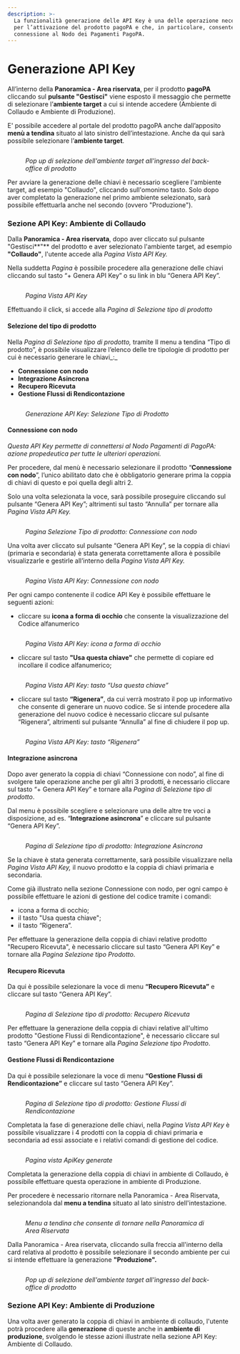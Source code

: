 ```yaml
---
description: >-
  La funzionalità generazione delle API Key è una delle operazione necessarie
  per l’attivazione del prodotto pagoPA e che, in particolare, consente la
  connessione al Nodo dei Pagamenti PagoPA.
---
```


# Generazione API Key

All’interno della **Panoramica - Area riservata**, per il prodotto **pagoPA** cliccando sul **pulsante "Gestisci"** viene esposto il messaggio che permette di selezionare l’**ambiente target** a cui si intende accedere (Ambiente di Collaudo e Ambiente di Produzione).

E' possibile accedere al portale del prodotto pagoPA anche dall’apposito **menù a tendina** situato al lato sinistro dell’intestazione. Anche da qui sarà possibile selezionare l’**ambiente target**.

<figure><img src="../../.gitbook/assets/image (115).png" alt=""><figcaption><p><em>Pop up di selezione dell'ambiente target all'ingresso del back-office di prodotto</em></p></figcaption></figure>

Per avviare la generazione delle chiavi è necessario scegliere l'ambiente target, ad esempio "Collaudo", cliccando sull'omonimo tasto. Solo dopo aver completato la generazione nel primo ambiente selezionato, sarà possibile effettuarla anche nel secondo (ovvero "Produzione").

### Sezione API Key: Ambiente di Collaudo

Dalla **Panoramica - Area riservata**, dopo aver cliccato sul pulsante "Gestisci**"** del prodotto e aver selezionato l'ambiente target, ad esempio **"Collaudo"**, l'utente accede alla _Pagina Vista API Key._

Nella suddetta _Pagina_ è possibile procedere alla generazione delle chiavi cliccando sul tasto “+ Genera API Key” o su link in blu “Genera API Key”.

<figure><img src="../../.gitbook/assets/image (106).png" alt=""><figcaption><p><em>Pagina Vista API Key</em></p></figcaption></figure>

Effettuando il click, si accede alla _Pagina di Selezione tipo di prodotto_

#### **Selezione del tipo di prodotto**

Nella _Pagina di Selezione tipo di prodotto,_ tramite Il menu a tendina “Tipo di prodotto”, è possibile visualizzare l’elenco delle tre tipologie di prodotto per cui è necessario generare le chiavi_:_

* **Connessione con nodo**
* **Integrazione Asincrona**
* **Recupero Ricevuta**
* **Gestione Flussi di Rendicontazione**

<figure><img src="../../.gitbook/assets/image (131).png" alt=""><figcaption><p><em>Generazione API Key: Selezione Tipo di Prodotto</em></p></figcaption></figure>

#### **Connessione con nodo**

_Questa API Key permette di connettersi al Nodo Pagamenti di PagoPA: azione propedeutica per tutte le ulteriori operazioni._

Per procedere, dal menù è necessario selezionare il prodotto “**Connessione con nodo**”, l’unico abilitato dato che è obbligatorio generare prima la coppia di chiavi di questo e poi quella degli altri 2.

Solo una volta selezionata la voce, sarà possibile proseguire cliccando sul pulsante “Genera API Key”; altrimenti sul tasto “Annulla” per tornare alla _Pagina Vista API Key._

<figure><img src="../../.gitbook/assets/image (89).png" alt=""><figcaption><p><em>Pagina Selezione Tipo di prodotto: Connessione con nodo</em></p></figcaption></figure>

Una volta aver cliccato sul pulsante “Genera API Key”, se la coppia di chiavi (primaria e secondaria) è stata generata correttamente allora è possibile visualizzarle e gestirle all’interno della _Pagina Vista API Key._

<figure><img src="../../.gitbook/assets/image (140).png" alt=""><figcaption><p><em>Pagina Vista API Key: Connessione con nodo</em></p></figcaption></figure>

Per ogni campo contenente il codice API Key è possibile effettuare le seguenti azioni:

* cliccare su **icona a forma di occhio** che consente la visualizzazione del Codice alfanumerico

<figure><img src="../../.gitbook/assets/image (139).png" alt=""><figcaption><p><em>Pagina Vista API Key: icona a forma di occhio</em></p></figcaption></figure>

* cliccare sul tasto **"Usa questa chiave"** che permette di copiare ed incollare il codice alfanumerico;

<figure><img src="../../.gitbook/assets/image (116).png" alt=""><figcaption><p><em>Pagina Vista API Key: tasto “Usa questa chiave”</em></p></figcaption></figure>

* cliccare sul tasto **“Rigenera”**, da cui verrà mostrato il pop up informativo che consente di generare un nuovo codice. Se si intende procedere alla generazione del nuovo codice è necessario cliccare sul pulsante “Rigenera”, altrimenti sul pulsante “Annulla” al fine di chiudere il pop up.

<figure><img src="../../.gitbook/assets/image (74).png" alt=""><figcaption><p><em>Pagina Vista API Key: tasto “Rigenera”</em></p></figcaption></figure>

#### **Integrazione asincrona**

Dopo aver generato la coppia di chiavi “Connessione con nodo”, al fine di svolgere tale operazione anche per gli altri 3 prodotti, è necessario cliccare sul tasto “+ Genera API Key” e tornare alla _Pagina di Selezione tipo di prodotto_.

Dal menu è possibile scegliere e selezionare una delle altre tre voci a disposizione, ad es. “**Integrazione asincrona**” e cliccare sul pulsante “Genera API Key”.

<figure><img src="../../.gitbook/assets/image (88).png" alt=""><figcaption><p><em>Pagina di Selezione tipo di prodotto: Integrazione Asincrona</em></p></figcaption></figure>

Se la chiave è stata generata correttamente, sarà possibile visualizzare nella _Pagina Vista API Key,_ il nuovo prodotto e la coppia di chiavi primaria e secondaria.

Come già illustrato nella sezione Connessione con nodo, per ogni campo è possibile effettuare le azioni di gestione del codice tramite i comandi:

* icona a forma di occhio;
* il tasto "Usa questa chiave";
* il tasto “Rigenera”.

Per effettuare la generazione della coppia di chiavi relative prodotto "Recupero Ricevuta", è necessario cliccare sul tasto “Genera API Key” e tornare alla _Pagina Selezione tipo Prodotto_.

#### **Recupero Ricevuta**

Da qui è possibile selezionare la voce di menu **“Recupero Ricevuta”** e cliccare sul tasto “Genera API Key”.

<figure><img src="../../.gitbook/assets/image (75).png" alt=""><figcaption><p><em>Pagina di Selezione tipo di prodotto: Recupero Ricevuta</em></p></figcaption></figure>

Per effettuare la generazione della coppia di chiavi relative all'ultimo prodotto "Gestione Flussi di Rendicontazione", è necessario cliccare sul tasto “Genera API Key” e tornare alla _Pagina Selezione tipo Prodotto_.

#### Gestione Flussi di Rendicontazione

Da qui è possibile selezionare la voce di menu **“Gestione Flussi di Rendicontazione”** e cliccare sul tasto “Genera API Key”.

<figure><img src="../../.gitbook/assets/image (94).png" alt=""><figcaption><p><em>Pagina di Selezione tipo di prodotto: Gestione Flussi di Rendicontazione</em></p></figcaption></figure>

Completata la fase di generazione delle chiavi, nella _Pagina Vista API Key_ è possibile visualizzare i 4 prodotti con la coppia di chiavi primaria e secondaria ad essi associate e i relativi comandi di gestione del codice.

<figure><img src="../../.gitbook/assets/image (60).png" alt=""><figcaption><p><em>Pagina vista ApiKey generate</em></p></figcaption></figure>

Completata la generazione della coppia di chiavi in ambiente di Collaudo, è possibile effettuare questa operazione in ambiente di Produzione.&#x20;

Per procedere è necessario ritornare nella Panoramica - Area Riservata, selezionandola dal **menu a tendina** situato al lato sinistro dell'intestazione.

<figure><img src="../../.gitbook/assets/image (102).png" alt=""><figcaption><p><em>Menu a tendina che consente di tornare nella Panoramica di Area Riservata</em> </p></figcaption></figure>

Dalla Panoramica - Area riservata, cliccando sulla freccia all'interno della card relativa al prodotto è possibile selezionare il secondo ambiente per cui si intende effettuare la generazione **"Produzione".**

<figure><img src="../../.gitbook/assets/image (103).png" alt=""><figcaption><p><em>Pop up di selezione dell'ambiente target all'ingresso del back-office di prodotto</em></p></figcaption></figure>

### Sezione API Key: Ambiente di Produzione

Una volta aver generato la coppia di chiavi in ambiente di collaudo, l'utente potrà procedere alla **generazione** di queste anche in **ambiente di produzione**, svolgendo le stesse azioni illustrate nella sezione API Key: Ambiente di Collaudo.
